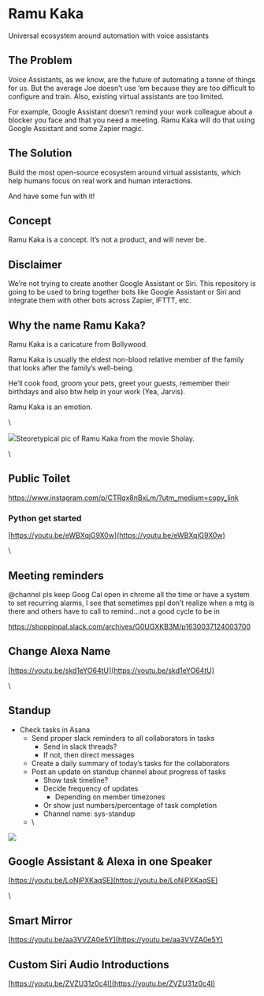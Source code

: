# Ramu Kaka
Universal ecosystem around automation with voice assistants


## The Problem

Voice Assistants, as we know, are the future of automating a tonne of things for us. But the average Joe doesn’t use ‘em because they are too difficult to configure and train. Also, existing virtual assistants are too limited.


For example, Google Assistant doesn’t remind your work colleague about a blocker you face and that you need a meeting. Ramu Kaka will do that using Google Assistant and some Zapier magic.


## The Solution

Build the most open-source ecosystem around virtual assistants, which help humans focus on real work and human interactions.


And have some fun with it!

## Concept

Ramu Kaka is a concept. It’s not a product, and will never be.

## Disclaimer

We’re not trying to create another Google Assistant or Siri. This repository is going to be used to bring together bots like Google Assistant or Siri and integrate them with other bots across Zapier, IFTTT, etc.

## Why the name Ramu Kaka?

Ramu Kaka is a caricature from Bollywood.

Ramu Kaka is usually the eldest non-blood relative member of the family that looks after the family’s well-being.

He’ll cook food, groom your pets, greet your guests, remember their birthdays and also btw help in your work (Yea, Jarvis).


Ramu Kaka is an emotion.


\

 ![](/api/attachments.redirect?id=0bba7cb4-a2a1-4b10-b6c3-9403a641d68e)Steoretypical pic of Ramu Kaka from the movie Sholay.


\
## Public Toilet

<https://www.instagram.com/p/CTRqx8nBxLm/?utm_medium=copy_link>


### Python get started


[https://youtu.be/eWBXqjG9X0w](https://youtu.be/eWBXqjG9X0w)


\
## Meeting reminders

@channel pls keep Goog Cal open in chrome all the time or have a system to set recurring alarms, I see that sometimes ppl don’t realize when a mtg is there and others have to call to remind…not a good cycle to be in

<https://shoppinpal.slack.com/archives/G0UGXKB3M/p1630037124003700>


## Change Alexa Name

[https://youtu.be/skd1eYO64tU](https://youtu.be/skd1eYO64tU)


\
## Standup

* Check tasks in Asana
  * Send proper slack reminders to all collaborators in tasks
    * Send in slack threads?
    * If not, then direct messages
  * Create a daily summary of today’s tasks for the collaborators
  * Post an update on standup channel about progress of tasks
    * Show task timeline?
    * Decide frequency of updates
      * Depending on member timezones
    * Or show just numbers/percentage of task completion
    * Channel name: sys-standup
  * \


 ![](/api/attachments.redirect?id=8413c96f-8971-46f2-98d4-24e67884a51d)

## Google Assistant & Alexa in one Speaker

[https://youtu.be/LoNjPXKaqSE](https://youtu.be/LoNjPXKaqSE)


\
## Smart Mirror

[https://youtu.be/aa3VVZA0e5Y](https://youtu.be/aa3VVZA0e5Y)


## Custom Siri Audio Introductions
[https://youtu.be/ZVZU31z0c4I](https://youtu.be/ZVZU31z0c4I)

